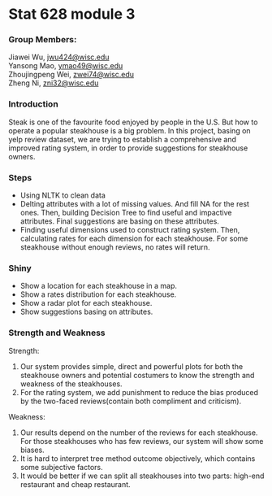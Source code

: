 # Stat 628 module 3 
### Group Members:
Jiawei Wu, jwu424@wisc.edu\
Yansong Mao, ymao49@wisc.edu\
Zhoujingpeng Wei, zwei74@wisc.edu\
Zheng Ni, zni32@wisc.edu

### Introduction
Steak is one of the favourite food enjoyed by people in the U.S. But how to operate a popular steakhouse is a big problem. In this project, basing on yelp review dataset, we are trying to establish a comprehensive and improved rating system, in order to provide suggestions for steakhouse owners.

### Steps
- Using NLTK to clean data
- Delting attributes with a lot of missing values. And fill NA for the rest ones. Then, building Decision Tree to find useful and impactive attributes. Final suggestions are basing on these attributes.
- Finding useful dimensions used to construct rating system. Then, calculating rates for each dimension for each steakhouse. For some steakhouse without enough reviews, no rates will return.

### Shiny
- Show a location for each steakhouse in a map.
- Show a rates distribution for each steakhouse.
- Show a radar plot for each steakhouse.
- Show suggestions basing on attributes.

### Strength and Weakness
Strength: 
1. Our system provides simple, direct and powerful plots for both the steakhouse owners and potential costumers to know the strength and weakness of the steakhouses. 
2. For the rating system, we add punishment to reduce the bias produced by the two-faced reviews(contain both compliment and criticism).


Weakness:
1. Our results depend on the number of the reviews for each steakhouse. For those steakhouses who has few reviews, our system will show some biases.
2. It is hard to interpret tree method outcome objectively, which contains some subjective factors. 
3. It would be better if we can split all steakhouses into two parts: high-end restaurant and cheap restaurant.

